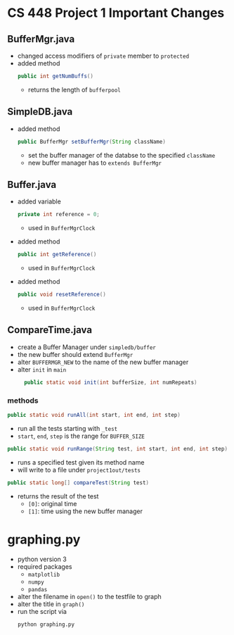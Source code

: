 # CS 448 Project 1 Important Changes

## BufferMgr.java
- changed access modifiers of `private` member to `protected`
- added method 
    ```java 
    public int getNumBuffs()
    ```
    - returns the length of `bufferpool`
    
## SimpleDB.java
- added method
    ```java
    public BufferMgr setBufferMgr(String className)
    ```
    - set the buffer manager of the databse to the specified `className`
    - new buffer manager has to `extends BufferMgr`
    
## Buffer.java
- added variable
    ```java
    private int reference = 0;
    ```
    - used in `BufferMgrClock`
    
- added method
    ```java 
    public int getReference()
    ```
    - used in `BufferMgrClock`
    
- added method
    ```java
    public void resetReference()
    ```
    - used in `BufferMgrClock`
  
## CompareTime.java
- create a Buffer Manager under `simpledb/buffer`
- the new buffer should extend `BufferMgr`
- alter `BUFFERMGR_NEW` to the name of the new buffer manager
- alter `init` in `main`
  ```java
    public static void init(int bufferSize, int numRepeats)
  ```
### methods
```java
public static void runAll(int start, int end, int step)
```
- run all the tests starting with `_test`
- `start`, `end`, `step` is the range for `BUFFER_SIZE`
```java
public static void runRange(String test, int start, int end, int step)
```
- runs a specified test given its method name
- will write to a file under `project1out/tests`
```java
public static long[] compareTest(String test)
```
- returns the result of the test
  - `[0]`: original time
  - `[1]`: time using the new buffer manager
  
# graphing.py
- python version 3
- required packages
  - `matplotlib`
  - `numpy`
  - `pandas`
- alter the filename in `open()` to the testfile to graph
- alter the title in `graph()`
- run the script via
  ```shell
  python graphing.py
  ```